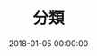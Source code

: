 ---
title: 分類
date: 2018-01-05 00:00:00
type: "categories"
top_img: https://cdn.pixabay.com/photo/2021/01/05/06/40/boat-5889919_1280.png
---